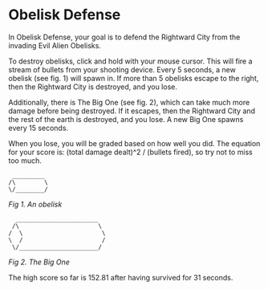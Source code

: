 # Obelisk Defense

In Obelisk Defense, your goal is to defend the Rightward City from the invading Evil Alien Obelisks.

To destroy obelisks, click and hold with your mouse cursor.
This will fire a stream of bullets from your shooting device.
Every 5 seconds, a new obelisk (see fig. 1) will spawn in.
If more than 5 obelisks escape to the right, then the Rightward City is destroyed, and you lose.

Additionally, there is The Big One (see fig. 2), which can take much more damage before being destroyed.
If it escapes, then the Rightward City and the rest of the earth is destroyed, and you lose.
A new Big One spawns every 15 seconds.

When you lose, you will be graded based on how well you did.
The equation for your score is: (total damage dealt)^2 / (bullets fired),
so try not to miss too much.

```
 _________
/\        \
\/________/
```

*Fig 1. An obelisk*

```
  _______________________
 /\                      \
/  \                      \
\  /                      /
 \/______________________/
```

*Fig 2. The Big One*

The high score so far is 152.81 after having survived for 31 seconds.
